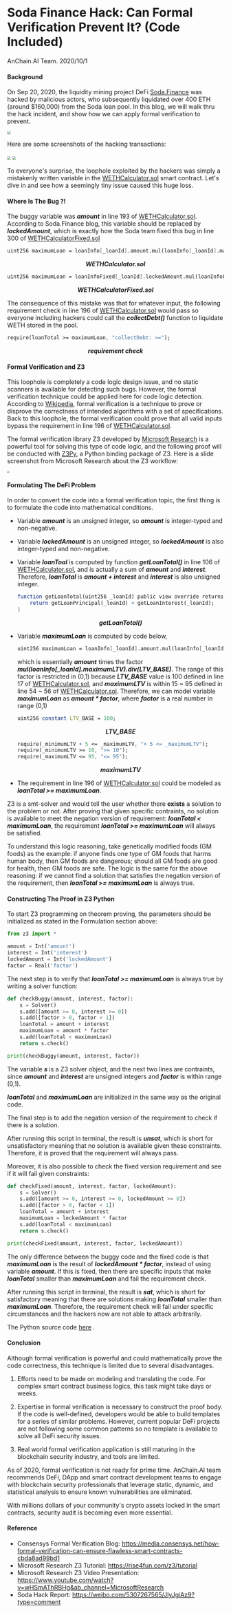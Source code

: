 # Soda Finance Hack: Can Formal Verification Prevent It? (Code Included)

AnChain.AI  Team. 2020/10/1

#### Background

On Sep 20, 2020, the liquidity mining project DeFi [Soda.Finance](https://soda.finance/) was hacked by malicious actors, who subsequently liquidated over 400 ETH (around $160,000) from the Soda loan pool. In this blog, we will walk thru the hack incident, and show how we can apply formal verification to prevent.

<img src='./soda.png' style='zoom:50%'>

 Here are some screenshots of the hacking transactions:

<img src='./txn.png' style='zoom:50%'>

<img src='./internal.png' style='zoom:50%'>

To everyone's surprise, the loophole exploited by the hackers was simply a mistakenly written variable in the [WETHCalculator.sol](https://github.com/soda-finance/soda-contracts/blob/master/contracts/calculators/WETHCalculator.sol) smart contract. Let's dive in and see how a seemingly tiny issue caused this huge loss.



#### Where Is The Bug ?!

The buggy variable was ***amount*** in line 193 of [WETHCalculator.sol](https://github.com/soda-finance/soda-contracts/blob/master/contracts/calculators/WETHCalculator.sol). According to Soda.Finance blog, this variable should be replaced by ***lockedAmount***, which is exactly how the Soda team fixed this bug in line 300 of [WETHCalculatorFixed.sol](https://github.com/soda-finance/soda-contracts/blob/master/contracts/calculators/WETHCalculatorFixed.sol)

```mathematica
uint256 maximumLoan = loanInfo[_loanId].amount.mul(loanInfo[_loanId].maximumLTV).div(LTV_BASE);
```

<center><b><i>WETHCalculator.sol</i></b></center>

```mathematica
uint256 maximumLoan = loanInfoFixed[_loanId].lockedAmount.mul(loanInfoFixed[_loanId].maximumLTV).div(LTV_BASE);
```

<center><b><i>WETHCalculatorFixed.sol</i></b></center>

The consequence of this mistake was that for whatever input, the following requirement check in line 196 of [WETHCalculator.sol](https://github.com/soda-finance/soda-contracts/blob/master/contracts/calculators/WETHCalculator.sol) would pass so everyone including hackers could call the ***collectDebt()*** function to liquidate WETH stored in the pool.

```mathematica
require(loanTotal >= maximumLoan, "collectDebt: >=");
```

<center><b><i>requirement check</i></b></center>



#### Formal Verification and Z3

This loophole is completely a code logic design issue, and no static scanners is available for detecting such bugs. However, the formal verification technique could be applied here for code logic detection. According to [Wikipedia](https://en.wikipedia.org/wiki/Formal_verification), formal verification is a technique to prove or disprove the correctness of intended algorithms with a set of specifications. Back to this loophole, the formal verification could prove that all valid inputs bypass the requirement in line 196 of [WETHCalculator.sol](https://github.com/soda-finance/soda-contracts/blob/master/contracts/calculators/WETHCalculator.sol).

The formal verification library Z3 developed by [Microsoft Research](https://rise4fun.com/z3/tutorial) is a powerful tool for solving this type of code logic, and the following proof will be conducted with [Z3Py](https://github.com/Z3Prover/z3/wiki/Using-Z3Py-on-Windows), a Python binding package of Z3. Here is a slide screenshot from Microsoft Research about the Z3 workflow:

<img src='./youtube.png' style='zoom:30%'>



#### Formulating The DeFi Problem

In order to convert the code into a formal verification topic, the first thing is to formulate the code into mathematical conditions.

- Variable ***amount*** is an unsigned integer, so ***amount*** is integer-typed and non-negative.

- Variable ***lockedAmount*** is an unsigned integer, so ***lockedAmount*** is also integer-typed and non-negative.

- Variable ***loanToal*** is computed by function ***getLoanTotal()*** in line 106 of [WETHCalculator.sol](https://github.com/soda-finance/soda-contracts/blob/master/contracts/calculators/WETHCalculator.sol), and is actually a sum of ***amount*** and ***interest***. Therefore, ***loanTotal*** is ***amount + interest*** and ***interest*** is also unsigned integer.

  ```mathematica
  function getLoanTotal(uint256 _loanId) public view override returns (uint256) {
      return getLoanPrincipal(_loanId) + getLoanInterest(_loanId);
  }
  ```

  <center><b><i>getLoanTotal()</i></b></center>

- Variable ***maximumLoan*** is computed by code below,

  ```mathematica
  uint256 maximumLoan = loanInfo[_loanId].amount.mul(loanInfo[_loanId].maximumLTV).div(LTV_BASE);
  ```

  which is essentially ***amount*** times the factor ***mul(loanInfo[_loanId].maximumLTV).div(LTV_BASE)***. The range of this factor is restricted in (0,1) because ***LTV_BASE*** value is 100 defined in line 17 of [WETHCalculator.sol](https://github.com/soda-finance/soda-contracts/blob/master/contracts/calculators/WETHCalculator.sol), and ***maximumLTV*** is within 15 ~ 95 defined in line 54 ~ 56 of [WETHCalculator.sol](https://github.com/soda-finance/soda-contracts/blob/master/contracts/calculators/WETHCalculator.sol). Therefore, we can model variable ***maximumLoan*** as ***amount \* factor***, where ***factor*** is a real number in range (0,1)

  ```mathematica
  uint256 constant LTV_BASE = 100;
  ```

  <center><b><i>LTV_BASE</i></b></center>

  ```mathematica
  require(_minimumLTV + 5 <= _maximumLTV, "+ 5 <= _maximumLTV");
  require(_minimumLTV >= 10, ">= 10");
  require(_maximumLTV <= 95, "<= 95");
  ```

  <center><b><i>maximumLTV</i></b></center>

-  The requirement in line 196 of [WETHCalculator.sol](https://github.com/soda-finance/soda-contracts/blob/master/contracts/calculators/WETHCalculator.sol) could be modeled as ***loanTotal >= maximumLoan***.

Z3 is a smt-solver and would tell the user whether there **exists** a solution to the problem or not. After proving that given specific contraints, no solution is available to meet the negation version of requirement: ***loanTotal < maximumLoan***, the requirement ***loanTotal >= maximumLoan*** will always be satisfied.

To understand this logic reasoning, take genetically modified foods (GM foods) as the example: if anyone finds one type of GM foods that harms human body, then GM foods are dangerous; should all GM foods are good for health, then GM foods are safe. The logic is the same for the above reasoning: if we cannot find a solution that satisfies the negation version of the requirement, then ***loanTotal >= maximumLoan*** is always true.



#### Constructing The Proof in Z3 Python

To start Z3 programming on theorem proving, the parameters should be initialized as stated in the Formulation section above:

```python
from z3 import *

amount = Int('amount')
interest = Int('interest')
lockedAmount = Int('lockedAmount')
factor = Real('factor')
```

The next step is to verify that ***loanTotal >= maximumLoan*** is always true by writing a solver function:

```python
def checkBuggy(amount, interest, factor):
    s = Solver()
    s.add([amount >= 0, interest >= 0])
    s.add([factor > 0, factor < 1])
    loanTotal = amount + interest
    maximumLoan = amount * factor
    s.add(loanTotal < maximumLoan)
    return s.check()

print(checkBuggy(amount, interest, factor))
```

The variable ***s*** is a Z3 solver object, and the next two lines are contraints, since ***amount*** and ***interest*** are unsigned integers and ***factor*** is within range (0,1).

***loanTotal*** and ***maximumLoan*** are initialized in the same way as the original code.

The final step is to add the negation version of the requirement to check if there is a solution.

After running this script in terminal, the result is ***unsat***, which is short for unsatisfactory meaning that no solution is available given these constraints. Therefore, it is proved that the requirement will always pass.

Moreover, it is also possible to check the fixed version requirement and see if it will fail given constraints:

```python
def checkFixed(amount, interest, factor, lockedAmount):
    s = Solver()
    s.add([amount >= 0, interest >= 0, lockedAmount >= 0])
    s.add([factor > 0, factor < 1])
    loanTotal = amount + interest
    maximumLoan = lockedAmount * factor
    s.add(loanTotal < maximumLoan)
    return s.check()

print(checkFixed(amount, interest, factor, lockedAmount))
```

The only difference between the buggy code and the fixed code is that ***maximumLoan*** is the result of ***lockedAmount \* factor***, instead of using variable ***amount***. If this is fixed, then there are specific inputs that make ***loanTotal*** smaller than ***maximumLoan*** and fail the requirement check.

After running this script in terminal, the result is ***sat***, which is short for satisfactory meaning that there are solutions making ***loanTotal*** smaller than ***maximumLoan***. Therefore, the requirement check will fail under specific circumstances and the hackers now are not able to attack arbitrarily.

The Python source code [here](soda_hack_z3.py) .

#### Conclusion

Although formal verification is powerful and could mathematically prove the code correctness, this technique is limited due to several disadvantages.

1. Efforts need to be made on modeling and translating the code. For complex smart contract business logics, this task might take days or weeks.

2. Expertise in formal verification is necessary to construct the proof body. If the code is well-defined, developers would be able to build templates for a series of similar problems. However, current popular DeFi projects are not following some common patterns so no template is available to solve all DeFi security issues.

3. Real world formal verification application is still maturing in the blockchain security industry, and tools are limited.

As of 2020, formal verification is not ready for prime time. AnChain.AI team recommends DeFi, DApp and smart contract development teams to engage with  blockchain security professionals that leverage static, dynamic, and statistical analysis to ensure known vulnerabilities are eliminated.

With millions dollars of your community's crypto assets locked in the smart contracts, security audit is becoming even more essential.



#### Reference

- Consensys Formal Verification Blog: https://media.consensys.net/how-formal-verification-can-ensure-flawless-smart-contracts-cbda8ad99bd1
- Microsoft Research Z3 Tutorial: https://rise4fun.com/z3/tutorial
- Microsoft Research Z3 Video Presentation: https://www.youtube.com/watch?v=wHSmAThRBHg&ab_channel=MicrosoftResearch
- Soda Hack Report: https://weibo.com/5307267565/JlyJgiAz9?type=comment
